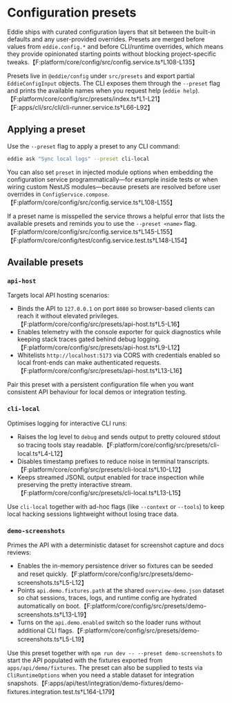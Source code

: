 # Configuration presets

Eddie ships with curated configuration layers that sit between the built-in
defaults and any user-provided overrides. Presets are merged before values from
`eddie.config.*` and before CLI/runtime overrides, which means they provide
opinionated starting points without blocking project-specific tweaks.【F:platform/core/config/src/config.service.ts†L108-L135】

Presets live in `@eddie/config` under `src/presets` and export partial
`EddieConfigInput` objects. The CLI exposes them through the `--preset` flag and
prints the available names when you request help (`eddie help`).【F:platform/core/config/src/presets/index.ts†L1-L21】【F:apps/cli/src/cli/cli-runner.service.ts†L66-L92】

## Applying a preset

Use the `--preset` flag to apply a preset to any CLI command:

```bash
eddie ask "Sync local logs" --preset cli-local
```

You can also set `preset` in injected module options when embedding the
configuration service programmatically—for example inside tests or when wiring
custom NestJS modules—because presets are resolved before user overrides in
`ConfigService.compose`.【F:platform/core/config/src/config.service.ts†L108-L155】

If a preset name is misspelled the service throws a helpful error that lists the
available presets and reminds you to use the `--preset <name>` flag.【F:platform/core/config/src/config.service.ts†L145-L155】【F:platform/core/config/test/config.service.test.ts†L148-L154】

## Available presets

### `api-host`

Targets local API hosting scenarios:

- Binds the API to `127.0.0.1` on port `8080` so browser-based clients can reach
  it without elevated privileges.【F:platform/core/config/src/presets/api-host.ts†L5-L16】
- Enables telemetry with the console exporter for quick diagnostics while
  keeping stack traces gated behind debug logging.【F:platform/core/config/src/presets/api-host.ts†L9-L12】
- Whitelists `http://localhost:5173` via CORS with credentials enabled so local
  front-ends can make authenticated requests.【F:platform/core/config/src/presets/api-host.ts†L13-L16】

Pair this preset with a persistent configuration file when you want consistent
API behaviour for local demos or integration testing.

### `cli-local`

Optimises logging for interactive CLI runs:

- Raises the log level to `debug` and sends output to pretty coloured stdout so
  tracing tools stay readable.【F:platform/core/config/src/presets/cli-local.ts†L4-L12】
- Disables timestamp prefixes to reduce noise in terminal transcripts.【F:platform/core/config/src/presets/cli-local.ts†L10-L12】
- Keeps streamed JSONL output enabled for trace inspection while preserving the
  pretty interactive stream.【F:platform/core/config/src/presets/cli-local.ts†L13-L15】

Use `cli-local` together with ad-hoc flags (like `--context` or `--tools`) to
keep local hacking sessions lightweight without losing trace data.

### `demo-screenshots`

Primes the API with a deterministic dataset for screenshot capture and docs
reviews:

- Enables the in-memory persistence driver so fixtures can be seeded and reset
  quickly.【F:platform/core/config/src/presets/demo-screenshots.ts†L5-L12】
- Points `api.demo.fixtures.path` at the shared `overview-demo.json` dataset so
  chat sessions, traces, logs, and runtime config are hydrated automatically on
  boot.【F:platform/core/config/src/presets/demo-screenshots.ts†L13-L19】
- Turns on the `api.demo.enabled` switch so the loader runs without additional
  CLI flags.【F:platform/core/config/src/presets/demo-screenshots.ts†L5-L19】

Use this preset together with `npm run dev -- --preset demo-screenshots` to
start the API populated with the fixtures exported from `apps/api/demo/fixtures`.
The preset can also be supplied to tests via `CliRuntimeOptions` when you need a
stable dataset for integration snapshots.【F:apps/api/test/integration/demo-fixtures/demo-fixtures.integration.test.ts†L164-L179】

